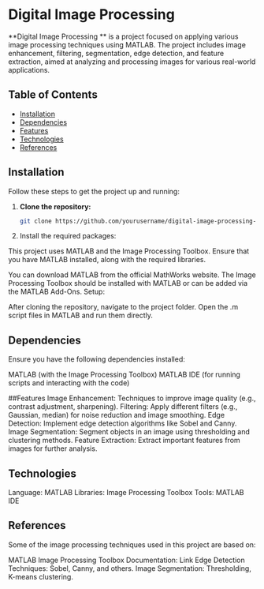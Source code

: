 # Digital Image Processing 

**Digital Image Processing ** is a project focused on applying various image processing techniques using MATLAB. The project includes image enhancement, filtering, segmentation, edge detection, and feature extraction, aimed at analyzing and processing images for various real-world applications.

## Table of Contents
- [Installation](#installation)
- [Dependencies](#dependencies)
- [Features](#features)
- [Technologies](#technologies)
- [References](#references)

## Installation

Follow these steps to get the project up and running:

1. **Clone the repository:**

   ```bash
   git clone https://github.com/yourusername/digital-image-processing-matlab.git
2. Install the required packages:

This project uses MATLAB and the Image Processing Toolbox. Ensure that you have MATLAB installed, along with the required libraries.

You can download MATLAB from the official MathWorks website.
The Image Processing Toolbox should be installed with MATLAB or can be added via the MATLAB Add-Ons.
Setup:

After cloning the repository, navigate to the project folder.
Open the .m script files in MATLAB and run them directly.

## Dependencies
Ensure you have the following dependencies installed:

MATLAB (with the Image Processing Toolbox)
MATLAB IDE (for running scripts and interacting with the code)

##Features
Image Enhancement: Techniques to improve image quality (e.g., contrast adjustment, sharpening).
Filtering: Apply different filters (e.g., Gaussian, median) for noise reduction and image smoothing.
Edge Detection: Implement edge detection algorithms like Sobel and Canny.
Image Segmentation: Segment objects in an image using thresholding and clustering methods.
Feature Extraction: Extract important features from images for further analysis.

## Technologies
Language: MATLAB
Libraries: Image Processing Toolbox
Tools: MATLAB IDE

##  References
Some of the image processing techniques used in this project are based on:

MATLAB Image Processing Toolbox Documentation: Link
Edge Detection Techniques: Sobel, Canny, and others.
Image Segmentation: Thresholding, K-means clustering.
